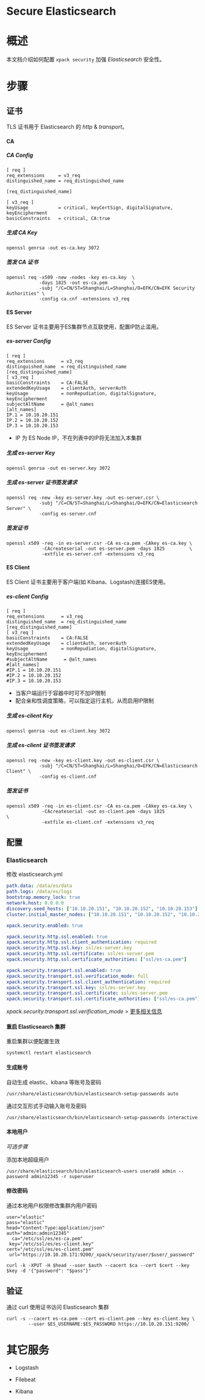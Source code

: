 # Secure Elasticsearch



# 概述

本文档介绍如何配置 `xpack security` 加强 *Elasticsearch* 安全性。

# 步骤

## 证书

TLS 证书用于 Elasticsearch 的 *http* & *transport*。

#### CA

##### CA Config

```
[ req ]
req_extensions     = v3_req
distinguished_name = req_distinguished_name

[req_distinguished_name]

[ v3_req ]
keyUsage           = critical, keyCertSign, digitalSignature, keyEncipherment
basicConstraints   = critical, CA:true
```



##### 生成 CA Key

```shell
openssl genrsa -out es-ca.key 3072
```



##### 签发 CA 证书

```shell
openssl req -x509 -new -nodes -key es-ca.key  \
            -days 1825 -out es-ca.pem         \
            -subj "/C=CN/ST=Shanghai/L=Shanghai/O=EFK/CN=EFK Security Authorities" \
            -config ca.cnf -extensions v3_req
```



#### ES Server

ES Server 证书主要用于ES集群节点互联使用，配置IP防止滥用。

##### es-server Config

```
[ req ]
req_extensions      = v3_req
distinguished_name  = req_distinguished_name
[req_distinguished_name]
[ v3_req ]
basicConstraints    = CA:FALSE
extendedKeyUsage    = clientAuth, serverAuth
keyUsage            = nonRepudiation, digitalSignature, keyEncipherment
subjectAltName      = @alt_names
[alt_names]
IP.1 = 10.10.20.151
IP.2 = 10.10.20.152
IP.3 = 10.10.20.153
```

- IP 为 ES Node IP，不在列表中的IP将无法加入本集群



##### 生成 es-server Key

```shell
openssl genrsa -out es-server.key 3072
```



##### 生成 es-server 证书签发请求

```shell
openssl req -new -key es-server.key -out es-server.csr \
            -subj "/C=CN/ST=Shanghai/L=Shanghai/O=EFK/CN=Elasticsearch Server" \
            -config es-server.cnf
```



##### 签发证书

```shell
openssl x509 -req -in es-server.csr -CA es-ca.pem -CAkey es-ca.key \
             -CAcreateserial -out es-server.pem -days 1825         \
             -extfile es-server.cnf -extensions v3_req
```



#### ES Client

ES Client 证书主要用于客户端(如 Kibana、Logstash)连接ES使用。



##### es-client Config

```
[ req ]
req_extensions      = v3_req
distinguished_name  = req_distinguished_name
[req_distinguished_name]
[ v3_req ]
basicConstraints    = CA:FALSE
extendedKeyUsage    = clientAuth, serverAuth
keyUsage            = nonRepudiation, digitalSignature, keyEncipherment
#subjectAltName      = @alt_names
#[alt_names]
#IP.1 = 10.10.20.151
#IP.2 = 10.10.20.152
#IP.3 = 10.10.20.153
```

- 当客户端运行于容器中时可不加IP限制
- 配合亲和性调度策略，可以指定运行主机，从而启用IP限制



##### 生成 es-client Key

```shell
openssl genrsa -out es-client.key 3072
```



##### 生成 es-client 证书签发请求

```shell
openssl req -new -key es-client.key -out es-client.csr \
            -subj "/C=CN/ST=Shanghai/L=Shanghai/O=EFK/CN=Elasticsearch Client" \
            -config es-client.cnf
```



##### 签发证书

```shell
openssl x509 -req -in es-client.csr -CA es-ca.pem -CAkey es-ca.key \
             -CAcreateserial -out es-client.pem -days 1825  			 \
             -extfile es-client.cnf -extensions v3_req
```



## 配置

### Elasticsearch

修改 elasticsearch.yml

```yaml
path.data: /data/es/data
path.logs: /data/es/logs
bootstrap.memory_lock: true
network.host: 0.0.0.0
discovery.seed_hosts: ["10.10.20.151", "10.10.20.152", "10.10.20.153"]
cluster.initial_master_nodes: ["10.10.20.151", "10.10.20.152", "10.10.20.153"]

xpack.security.enabled: true

xpack.security.http.ssl.enabled: true
xpack.security.http.ssl.client_authentication: required
xpack.security.http.ssl.key: ssl/es-server.key
xpack.security.http.ssl.certificate: ssl/es-server.pem
xpack.security.http.ssl.certificate_authorities: ["ssl/es-ca.pem"]

xpack.security.transport.ssl.enabled: true
xpack.security.transport.ssl.verification_mode: full
xpack.security.transport.ssl.client_authentication: required
xpack.security.transport.ssl.key: ssl/es-server.key
xpack.security.transport.ssl.certificate: ssl/es-server.pem
xpack.security.transport.ssl.certificate_authorities: ["ssl/es-ca.pem"]
```

*xpack.security.transport.ssl.verification_mode* > [更多相关信息](https://www.elastic.co/guide/en/elasticsearch/reference/current/security-settings.html#transport-tls-ssl-settings)



#### 重启 Elasticsearch 集群

重启集群以便配置生效

```shell
systemctl restart elasticsearch
```



#### 生成账号

自动生成 elastic、kibana 等账号及密码

```shell
/usr/share/elasticsearch/bin/elasticsearch-setup-passwords auto
```



通过交互形式手动输入账号及密码

```shell
/usr/share/elasticsearch/bin/elasticsearch-setup-passwords interactive
```



#### 本地用户

*可选步骤*

添加本地超级用户

```shell
/usr/share/elasticsearch/bin/elasticsearch-users useradd admin --password admin12345 -r superuser
```



#### 修改密码

通过本地用户权限修改集群内用户密码

```shell
user="elastic"
pass="elastic"
head="Content-Type:application/json"
auth="admin:admin12345"
  ca="/etc/ssl/es/es-ca.pem"
 key="/etc/ssl/es/es-client.key"
cert="/etc/ssl/es/es-client.pem"
 url="https://10.10.20.171:9200/_xpack/security/user/$user/_password"

curl -k -XPUT -H $head --user $auth --cacert $ca --cert $cert --key $key -d '{"password": "$pass"}'
```





## 验证

通过 curl 使用证书访问 Elasticsearch 集群

```shell
curl -s --cacert es-ca.pem --cert es-client.pem --key es-client.key \
        --user $ES_USERNAME:$ES_PASSWORD https://10.10.20.151:9200/
```





# 其它服务

- Logstash

- Filebeat

- Kibana

  

